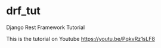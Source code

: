# drf_tut
Django Rest Framework Tutorial

This is the tutorial on Youtube https://youtu.be/PqkvRz1sLF8
